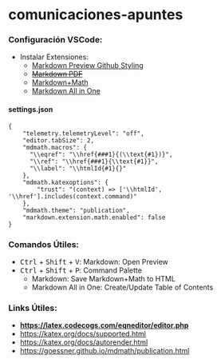 # comunicaciones-apuntes

### Configuración VSCode:
* Instalar Extensiones:
  * [Markdown Preview Github Styling](https://marketplace.visualstudio.com/items?itemName=bierner.markdown-preview-github-styles)
  * ~~[Markdown PDF](https://marketplace.visualstudio.com/items?itemName=yzane.markdown-pdf)~~
  * [Markdown+Math](https://marketplace.visualstudio.com/items?itemName=goessner.mdmath)
  * [Markdown All in One](https://marketplace.visualstudio.com/items?itemName=yzhang.markdown-all-in-one)

#### settings.json

    {
        "telemetry.telemetryLevel": "off",
        "editor.tabSize": 2,
        "mdmath.macros": {
          "\\eqref": "\\href{###1}{(\\text{#1})}",
          "\\ref": "\\href{###1}{\\text{#1}}",
          "\\label": "\\htmlId{#1}{}"
        },
        "mdmath.katexoptions": {
            "trust": "(context) => ['\\htmlId', '\\href'].includes(context.command)"
        },
        "mdmath.theme": "publication",
        "markdown.extension.math.enabled": false
    }

### Comandos Útiles:

* <kbd>Ctrl</kbd> + <kbd>Shift</kbd> + <kbd>V</kbd>: Markdown: Open Preview
* <kbd>Ctrl</kbd> + <kbd>Shift</kbd> + <kbd>P</kbd>: Command Palette
  * Markdown: Save Markdown+Math to HTML
  * Markdown All in One: Create/Update Table of Contents

### Links Útiles:
* **https://latex.codecogs.com/eqneditor/editor.php**
* https://katex.org/docs/supported.html
* https://katex.org/docs/autorender.html
* https://goessner.github.io/mdmath/publication.html